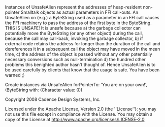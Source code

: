 Instances of UnsafeAlien represent the addresses of heap-resident non-pointer Smalltalk objects as actual parameters in FFI call-outs.  An UnsafeAlien on (e.g.) a ByteString used as a parameter in an FFI call causes the FFI machinery to pass the address of the first byte in the ByteString.  THIS IS UNSAFE!  It is unsafe because
a) the garbage collector can potentially move the ByteString (or any other object) during the call, because the call may call-back, invoking the garbage collector,
b) if external code retains the address for longer than the duration of the call and dereferences it in a subsequent call the object may have moved in the mean time,
c) the address of the object is passed without any other potentially necessary conversions such as null-termination
d) the hundred other problems this benighted author hasn't thought of.
Hence UnsafeAlien is to be used carefully by clients that know that the usage is safe.
You have been warned ;)

Create instances via
	UnsafeAlien forPointerTo: 'You are on your own!', (ByteString with: (Character value: 0))
	
Copyright 2008 Cadence Design Systems, Inc.
   
   Licensed under the Apache License, Version 2.0 (the ''License''); you may not use this file except in compliance with the License.  You may obtain a copy of the License at  http://www.apache.org/licenses/LICENSE-2.0
